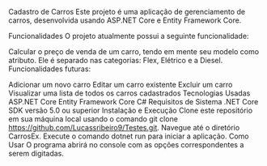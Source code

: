 Cadastro de Carros
Este projeto é uma aplicação de gerenciamento de carros, desenvolvida usando ASP.NET Core e Entity Framework Core.

Funcionalidades
O projeto atualmente possui a seguinte funcionalidade:

Calcular o preço de venda de um carro, tendo em mente seu modelo como atributo. Ele é separado nas categorias: Flex, Elétrico e a Diesel.
Funcionalidades futuras:

Adicionar um novo carro
Editar um carro existente
Excluir um carro
Visualizar uma lista de todos os carros cadastrados
Tecnologias Usadas
ASP.NET Core
Entity Framework Core
C#
Requisitos de Sistema
.NET Core SDK versão 5.0 ou superior
Instalação e Execução
Clone este repositório em sua máquina local usando o comando git clone https://github.com/Lucassribeiro9/Testes.git.
Navegue até o diretório CarrosEx.
Execute o comando dotnet run para iniciar a aplicação.
Como Usar
O programa abrirá no console com as opções correspondentes a serem digitadas.